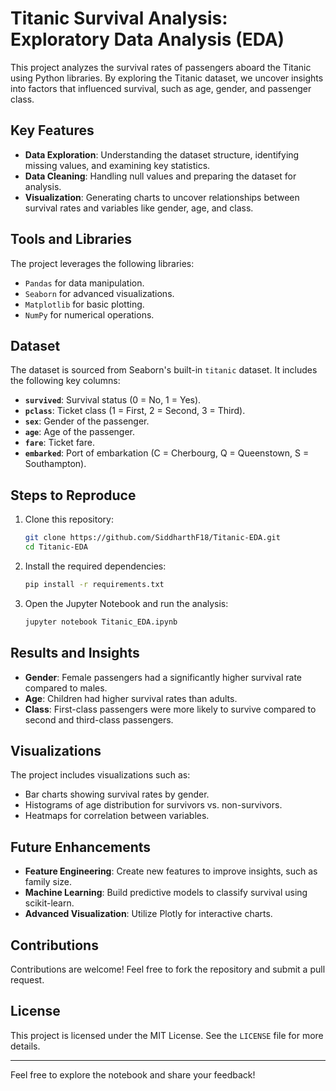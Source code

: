 # Titanic Survival Analysis: Exploratory Data Analysis (EDA)

This project analyzes the survival rates of passengers aboard the Titanic using Python libraries. By exploring the Titanic dataset, we uncover insights into factors that influenced survival, such as age, gender, and passenger class.

## Key Features

- **Data Exploration**: Understanding the dataset structure, identifying missing values, and examining key statistics.
- **Data Cleaning**: Handling null values and preparing the dataset for analysis.
- **Visualization**: Generating charts to uncover relationships between survival rates and variables like gender, age, and class.

## Tools and Libraries

The project leverages the following libraries:
- `Pandas` for data manipulation.
- `Seaborn` for advanced visualizations.
- `Matplotlib` for basic plotting.
- `NumPy` for numerical operations.

## Dataset

The dataset is sourced from Seaborn's built-in `titanic` dataset. It includes the following key columns:
- **`survived`**: Survival status (0 = No, 1 = Yes).
- **`pclass`**: Ticket class (1 = First, 2 = Second, 3 = Third).
- **`sex`**: Gender of the passenger.
- **`age`**: Age of the passenger.
- **`fare`**: Ticket fare.
- **`embarked`**: Port of embarkation (C = Cherbourg, Q = Queenstown, S = Southampton).

## Steps to Reproduce

1. Clone this repository:
   ```bash
   git clone https://github.com/SiddharthF18/Titanic-EDA.git
   cd Titanic-EDA
   ```

2. Install the required dependencies:
   ```bash
   pip install -r requirements.txt
   ```

3. Open the Jupyter Notebook and run the analysis:
   ```bash
   jupyter notebook Titanic_EDA.ipynb
   ```

## Results and Insights

- **Gender**: Female passengers had a significantly higher survival rate compared to males.
- **Age**: Children had higher survival rates than adults.
- **Class**: First-class passengers were more likely to survive compared to second and third-class passengers.

## Visualizations

The project includes visualizations such as:
- Bar charts showing survival rates by gender.
- Histograms of age distribution for survivors vs. non-survivors.
- Heatmaps for correlation between variables.

## Future Enhancements

- **Feature Engineering**: Create new features to improve insights, such as family size.
- **Machine Learning**: Build predictive models to classify survival using scikit-learn.
- **Advanced Visualization**: Utilize Plotly for interactive charts.

## Contributions

Contributions are welcome! Feel free to fork the repository and submit a pull request.

## License

This project is licensed under the MIT License. See the `LICENSE` file for more details.

---

Feel free to explore the notebook and share your feedback!
